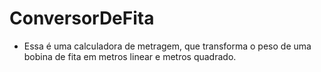 # ConversorDeFita
 + Essa é uma calculadora de metragem, que transforma o peso de uma bobina de fita em metros linear e metros quadrado.
